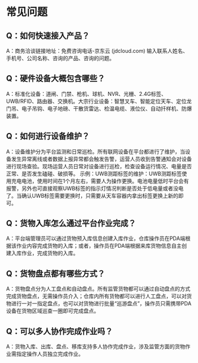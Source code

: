 # 常见问题
## Q：如何快速接入产品？
A：商务洽谈链接地址：免费咨询电话-京东云 (jdcloud.com) 输入联系人姓名、手机号、公司名称、咨询的产品、咨询的问题。
## Q：硬件设备大概包含哪些？
A：标准化设备：道闸、门禁、枪机、球机、NVR、光栅、2.4G标签、UWB/RFID、路由器、交换机。大宗行业设备：智慧叉车、智能定位天车、定位龙门吊、电子吊钩、电子地磅、干散货雷达、检温电缆、液位仪、自动扦样机、防爆装置。
## Q：如何进行设备维护？
A：设备维护分为平台监测和日常巡检。所有联网设备在平台都进行了维护，当设备发生异常离线或者数据上报异常都会触发告警，运营人员收到告警通知会对设备进行现场查验。现场运营人员日常对设备进行巡检，检查设备运行情况、电量是否正常、是否发生磕碰、破损等。
示例：UWB测距标签的维护：UWB测距标签使用充电电池，使用时间在1个月左右，需要人为操作更换。电池电量低时平台会有报警，另外也可直接观察UWB标签的指示灯情况判断是否处于低电量或者没电了。当确认UWB标签需要更换时，只需要从天车容器内拿出标签更换上新的即可。
## Q：货物入库怎么通过平台作业完成？
A：平台端管理员可以通过货物预入库信息创建入库作业，仓库操作员在PDA端根据该作业内容完成货物的入库；或者，操作员在PDA端根据来库货物信息自主创建入库作业，完成货物的入库。
## Q：货物盘点都有哪些方式？
A：货物盘点分为人工盘点和自动盘点。所有监管货物都可以通过自动盘点的方式完成货物盘点，无需操作员介入；仓库内所有货物都可以进行人工盘点，可以对货物进行一对一指定盘点，也可以对货物进行批量“巡游盘点”，操作员只需携带PDA设备在货物区域巡查一圈即可完成盘点。
## Q：可以多人协作完成作业吗？
A：货物入库、出库、盘点、移库支持多人协作完成作业，涉及监管方面的货物作业需指定操作人员独立完成作业。
